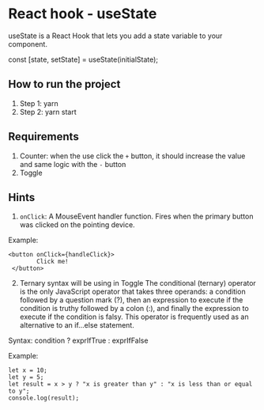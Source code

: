 # React hook - useState

useState is a React Hook that lets you add a state variable to your component.

const [state, setState] = useState(initialState);

## How to run the project

1. Step 1: yarn
2. Step 2: yarn start

## Requirements

1. Counter: when the use click the `+` button, it should increase the value and same logic with the `-` button
2. Toggle

## Hints

1. `onClick`: A MouseEvent handler function. Fires when the primary button was clicked on the pointing device.

Example:

```
<button onClick={handleClick}>
        Click me!
 </button>
```

2. Ternary syntax will be using in Toggle
   The conditional (ternary) operator is the only JavaScript operator that takes three operands: a condition followed by a question mark (?), then an expression to execute if the condition is truthy followed by a colon (:), and finally the expression to execute if the condition is falsy. This operator is frequently used as an alternative to an if...else statement.

Syntax: condition ? exprIfTrue : exprIfFalse

Example:

```
let x = 10;
let y = 5;
let result = x > y ? "x is greater than y" : "x is less than or equal to y";
console.log(result);
```
